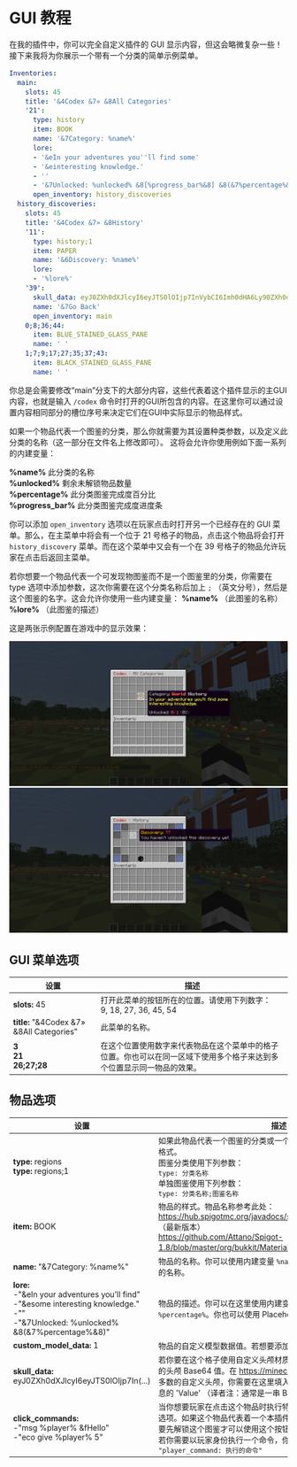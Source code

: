 # GUI 教程

在我的插件中，你可以完全自定义插件的 GUI 显示内容，但这会略微复杂一些！接下来我将为你展示一个带有一个分类的简单示例菜单。
```YAML
Inventories:
  main:
    slots: 45
    title: '&4Codex &7» &8All Categories'
    '21':
      type: history
      item: BOOK
      name: '&7Category: %name%'
      lore:
      - '&eIn your adventures you''ll find some'
      - '&einteresting knowledge.'
      - ''
      - '&7Unlocked: %unlocked% &8[%progress_bar%&8] &8(&7%percentage%&8)'
      open_inventory: history_discoveries
  history_discoveries:
    slots: 45
    title: '&4Codex &7» &8History'
    '11':
      type: history;1
      item: PAPER
      name: '&6Discovery: %name%'
      lore:
      - '%lore%'
    '39':
      skull_data: eyJ0ZXh0dXJlcyI6eyJTS0lOIjp7InVybCI6Imh0dHA6Ly90ZXh0dXJlcy5taW5lY3JhZnQubmV0L3RleHR1cmUvMzdhZWU5YTc1YmYwZGY3ODk3MTgzMDE1Y2NhMGIyYTdkNzU1YzYzMzg4ZmYwMTc1MmQ1ZjQ0MTlmYzY0NSJ9fX0=
      name: '&7Go Back'
      open_inventory: main
    0;8;36;44:
      item: BLUE_STAINED_GLASS_PANE
      name: ' '
    1;7;9;17;27;35;37;43:
      item: BLACK_STAINED_GLASS_PANE
      name: ' '
```
你总是会需要修改“main”分支下的大部分内容，这些代表着这个插件显示的主GUI内容，也就是输入 `/codex` 命令时打开的GUI所包含的内容。在这里你可以通过设置内容相同部分的槽位序号来决定它们在GUI中实际显示的物品样式。

如果一个物品代表一个图鉴的分类，那么你就需要为其设置种类参数，以及定义此分类的名称（这一部分在文件名上修改即可）。
这将会允许你使用例如下面一系列的内建变量：

**%name%** 此分类的名称    
**%unlocked%** 剩余未解锁物品数量    
**%percentage%** 此分类图鉴完成度百分比    
**%progress_bar%** 此分类图鉴完成度进度条


你可以添加 `open_inventory` 选项以在玩家点击时打开另一个已经存在的 GUI 菜单。那么，在主菜单中将会有一个位于 21 号格子的物品，点击这个物品将会打开 `history_discovery` 菜单。而在这个菜单中又会有一个在 39 号格子的物品允许玩家在点击后返回主菜单。

若你想要一个物品代表一个可发现物图鉴而不是一个图鉴里的分类，你需要在 type 选项中添加参数，这次你需要在这个分类名称后加上 `;` （英文分号），然后是这个图鉴的名字。这会允许你使用一些内建变量： **%name%** （此图鉴的名称）**%lore%** （此图鉴的描述）

这是两张示例配置在游戏中的显示效果：


![img](images/image5.png)
![img](images/image6.png)


## GUI 菜单选项
|设置|描述|
|---|---|
|**slots:** 45|打开此菜单的按钮所在的位置。请使用下列数字：<br>9, 18, 27, 36, 45, 54|
|**title:** "&4Codex &7» &8All Categories"|此菜单的名称。|
|**3<br>21<br>26;27;28**|在这个位置使用数字来代表物品在这个菜单中的格子位置。你也可以在同一区域下使用多个格子来达到多个位置显示同一物品的效果。|

## 物品选项

|设置|描述|
|---|---|
|**type:** regions<br>**type:** regions;1|如果此物品代表一个图鉴的分类或一个新的图鉴，那么你就会用到这个格式。<br>图鉴分类使用下列参数：<br>`type: 分类名称`<br>单独图鉴使用下列参数：<br>`type: 分类名称;图鉴名称`|
|**item:** BOOK|物品的样式。物品名称参考此处：<br>https://hub.spigotmc.org/javadocs/spigot/org/bukkit/Material.html （最新版本）<br>https://github.com/Attano/Spigot-1.8/blob/master/org/bukkit/Material.java （1.8 版本）|
|**name:** "&7Category: %name%"|物品的名称。你可以使用内建变量 `%name%` 来显示这个分类或独立图鉴的名称。|
|**lore:**<br>-"&eIn your adventures you'll find"<br>-"&esome interesting knowledge."<br>-""<br>-"&7Unlocked: %unlocked% &8(&7%percentage%&8)"|物品的描述。你可以在这里使用内建变量 `%unlocked%` 和 `%percentage%`。你也可以使用 PlaceholderAPI 变量。|
|**custom_model_data:** 1|物品的自定义模型数据值。若想要添加可在此自定义。|**open_inventory:**|如果你想要在点击这个物品时打开另一个菜单，你可以添加这个可选选项。<br>若你需要关闭这个菜单，那么需要使用这个格式：<br>`open_inventory: close`|
|**skull_data:** eyJ0ZXh0dXJlcyI6eyJTS0lOIjp7In(...)|若你要在这个格子使用自定义头颅材质，添加这个参数并填入与之配合的头颅 Base64 值。在 https://minecraft-heads.com/ 你可以找到大多数的自定义头颅，你需要在这里填入的字段是这个网页中显示头颅信息的 'Value' （译者注：通常是一串 Base64 代码）|
|**click_commands:**<br>-"msg %player% &fHello"<br>-"eco give %player% 5"|当你想要玩家在点击这个物品时执行特定命令，那么你就需要用到这个选项。如果这个物品代表着一个本插件的图鉴或分类图鉴，那么玩家需要先解锁这个图鉴才可以使用这个按钮。<br>若你需要以玩家身份执行一个命令，你可以使用下面这个参数：<br>`"player_command: 执行的命令"`|
